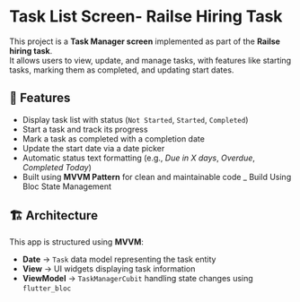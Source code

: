 # Task List Screen- Railse Hiring Task

This project is a **Task Manager screen** implemented as part of the **Railse hiring task**.  
It allows users to view, update, and manage tasks, with features like starting tasks, marking them as completed, and updating start dates.

## 📌 Features
- Display task list with status (`Not Started`, `Started`, `Completed`)
- Start a task and track its progress
- Mark a task as completed with a completion date
- Update the start date via a date picker
- Automatic status text formatting (e.g., *Due in X days*, *Overdue*, *Completed Today*)
- Built using **MVVM Pattern** for clean and maintainable code
_ Build Using Bloc State Management

## 🏗 Architecture
This app is structured using **MVVM**:
- **Date** → `Task` data model representing the task entity
- **View** → UI widgets displaying task information
- **ViewModel** → `TaskManagerCubit` handling state changes using `flutter_bloc`

